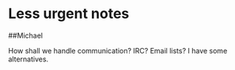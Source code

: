 # Less urgent notes

##Michael

How shall we handle communication?  IRC?  Email lists?  I have some alternatives.


